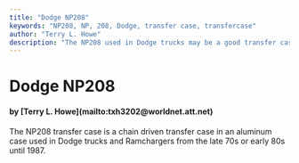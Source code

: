 ```yaml
---
title: "Dodge NP208"
keywords: "NP208, NP, 208, Dodge, transfer case, transfercase"
author: "Terry L. Howe"
description: "The NP208 used in Dodge trucks may be a good transfer case to swap into your Jeep vehicle.  Parts from it also might be useful on a Jeep NP231."
---
```


# Dodge NP208
<H4>by [Terry L. Howe](mailto:txh3202@worldnet.att.net)</H4>
The NP208 transfer case is a chain driven transfer case in an
aluminum case used in Dodge trucks and Ramchargers from
the late 70s or early 80s until 1987.